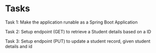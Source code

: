 # Tasks

Task 1: Make the application runable as a Spring Boot Application

Task 2: Setup endpoint (GET) to retrieve a Student details based on a ID

Task 3: Setup endpoint (PUT) to update a student record, given student details and id
